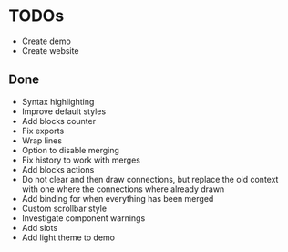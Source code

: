 # TODOs

- Create demo
- Create website

## Done

- Syntax highlighting
- Improve default styles
- Add blocks counter
- Fix exports
- Wrap lines
- Option to disable merging
- Fix history to work with merges
- Add blocks actions
- Do not clear and then draw connections, but replace the old context with one where the connections where already drawn
- Add binding for when everything has been merged
- Custom scrollbar style
- Investigate component warnings
- Add slots
- Add light theme to demo
